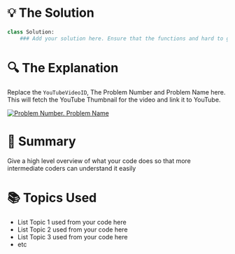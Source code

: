 
# 💡 The Solution 

```python
class Solution:
    ### Add your solution here. Ensure that the functions and hard to grasp contents are heavily commented for beginners to be able to understand better
```

# 🔍 The Explanation 

Replace the `YouTubeVideoID`, The Problem Number and Problem Name here. This will fetch the YouTube Thumbnail for the video and link it to YouTube.

[![Problem Number. Problem Name](http://img.youtube.com/vi/YouTubeVideoURL/0.jpg)](http://www.youtube.com/watch?v=YouTubeVideoURL "Problem Number. Problem Name")

# 📜 Summary 
Give a high level overview of what your code does so that more intermediate coders can understand it easily

# 📚 Topics Used 
- List Topic 1 used from your code here
- List Topic 2 used from your code here
- List Topic 3 used from your code here
- etc
